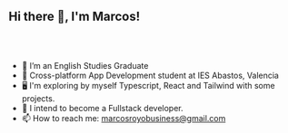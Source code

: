 <h2> Hi there 👋, I'm Marcos! </h3>
<br/>
<br/>
<!--
**MarkosRoyoDEV/MarkosRoyoDEV** is a ✨ _special_ ✨ repository because its `README.md` (this file) appears on your GitHub profile.
-->

- 📖 I’m an English Studies Graduate
- 🌱 Cross-platform App Development student at IES Abastos, Valencia 
- 🖥️ I'm exploring by myself Typescript, React and Tailwind with some projects.
- 🤔 I intend to become a Fullstack developer.
- 📫 How to reach me: marcosroyobusiness@gmail.com
